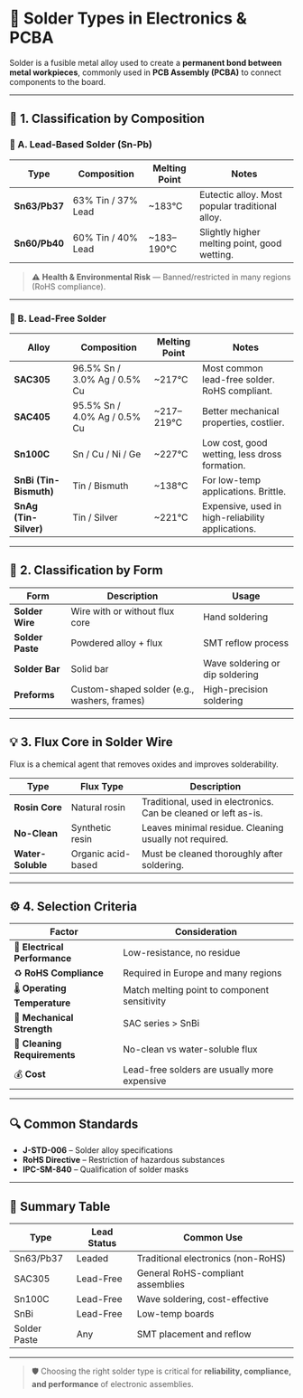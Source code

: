 # 🔩 Solder Types in Electronics & PCBA

Solder is a fusible metal alloy used to create a **permanent bond between metal workpieces**, commonly used in **PCB Assembly (PCBA)** to connect components to the board.

---

## 🧪 1. Classification by Composition

### 🧷 A. **Lead-Based Solder (Sn-Pb)**

| Type | Composition | Melting Point | Notes |
|------|-------------|----------------|-------|
| **Sn63/Pb37** | 63% Tin / 37% Lead | ~183°C | Eutectic alloy. Most popular traditional alloy. |
| **Sn60/Pb40** | 60% Tin / 40% Lead | ~183–190°C | Slightly higher melting point, good wetting. |

> ⚠️ **Health & Environmental Risk** — Banned/restricted in many regions (RoHS compliance).

---

### 🧷 B. **Lead-Free Solder**

| Alloy | Composition | Melting Point | Notes |
|-------|-------------|----------------|-------|
| **SAC305** | 96.5% Sn / 3.0% Ag / 0.5% Cu | ~217°C | Most common lead-free solder. RoHS compliant. |
| **SAC405** | 95.5% Sn / 4.0% Ag / 0.5% Cu | ~217–219°C | Better mechanical properties, costlier. |
| **Sn100C** | Sn / Cu / Ni / Ge | ~227°C | Low cost, good wetting, less dross formation. |
| **SnBi (Tin-Bismuth)** | Tin / Bismuth | ~138°C | For low-temp applications. Brittle. |
| **SnAg (Tin-Silver)** | Tin / Silver | ~221°C | Expensive, used in high-reliability applications. |

---

## 🧪 2. Classification by Form

| Form | Description | Usage |
|------|-------------|-------|
| **Solder Wire** | Wire with or without flux core | Hand soldering |
| **Solder Paste** | Powdered alloy + flux | SMT reflow process |
| **Solder Bar** | Solid bar | Wave soldering or dip soldering |
| **Preforms** | Custom-shaped solder (e.g., washers, frames) | High-precision soldering |

---

## 💡 3. Flux Core in Solder Wire

Flux is a chemical agent that removes oxides and improves solderability.

| Type | Flux Type | Description |
|------|------------|-------------|
| **Rosin Core** | Natural rosin | Traditional, used in electronics. Can be cleaned or left as-is. |
| **No-Clean** | Synthetic resin | Leaves minimal residue. Cleaning usually not required. |
| **Water-Soluble** | Organic acid-based | Must be cleaned thoroughly after soldering. |

---

## ⚙️ 4. Selection Criteria

| Factor | Consideration |
|--------|---------------|
| 🔋 **Electrical Performance** | Low-resistance, no residue |
| ♻️ **RoHS Compliance** | Required in Europe and many regions |
| 🌡️ **Operating Temperature** | Match melting point to component sensitivity |
| 🧱 **Mechanical Strength** | SAC series > SnBi |
| 🧼 **Cleaning Requirements** | No-clean vs water-soluble flux |
| 💰 **Cost** | Lead-free solders are usually more expensive |

---

## 🔍 Common Standards

- **J-STD-006** – Solder alloy specifications
- **RoHS Directive** – Restriction of hazardous substances
- **IPC-SM-840** – Qualification of solder masks

---

## 📌 Summary Table

| Type       | Lead Status | Common Use |
|------------|-------------|-------------|
| Sn63/Pb37  | Leaded       | Traditional electronics (non-RoHS) |
| SAC305     | Lead-Free    | General RoHS-compliant assemblies |
| Sn100C     | Lead-Free    | Wave soldering, cost-effective |
| SnBi       | Lead-Free    | Low-temp boards |
| Solder Paste | Any       | SMT placement and reflow |

---

> 🛡️ Choosing the right solder type is critical for **reliability, compliance, and performance** of electronic assemblies.
